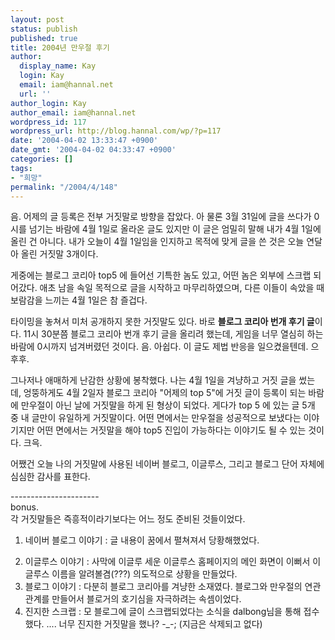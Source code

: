 ```yaml
---
layout: post
status: publish
published: true
title: 2004년 만우절 후기
author:
  display_name: Kay
  login: Kay
  email: iam@hannal.net
  url: ''
author_login: Kay
author_email: iam@hannal.net
wordpress_id: 117
wordpress_url: http://blog.hannal.com/wp/?p=117
date: '2004-04-02 13:33:47 +0900'
date_gmt: '2004-04-02 04:33:47 +0900'
categories: []
tags:
- "희망"
permalink: "/2004/4/148"
---
```

<p>음. 어제의 글 등록은 전부 거짓말로 방향을 잡았다. 아 물론 3월 31일에 글을 쓰다가 0시를 넘기는 바람에 4월 1일로 올라온 글도 있지만 이 글은 엄밀히 말해 내가 4월 1일에 올린 건 아니다. 내가 오늘이 4월 1일임을 인지하고 목적에 맞게 글을 쓴 것은 오늘 연달아 올린 거짓말 3개이다.</p>
<p>게중에는 블로그 코리아 top5 에 들어선 기특한 놈도 있고, 어떤 놈은 외부에 스크랩 되어갔다. 애초 남을 속일 목적으로 글을 시작하고 마무리하였으며, 다른 이들이 속았을 때 보람감을 느끼는 4월 1일은 참 즐겁다.</p>
<p>타이밍을 놓쳐서 미처 공개하지 못한 거짓말도 있다. 바로 <b>블로그 코리아 번개 후기 글</b>이다. 11시 30분쯤 블로그 코리아 번개 후기 글을 올리려 했는데, 게임을 너무 열심히 하는 바람에 0시까지 넘겨버렸던 것이다. 음. 아쉽다. 이 글도 제법 반응을 일으켰을텐데. 으후후.</p>
<p>그나저나 애매하게 난감한 상황에 봉착했다. 나는 4월 1일을 겨냥하고 거짓 글을 썼는데, 엉뚱하게도 4월 2일자 블로그 코리아 "어제의 top 5"에 거짓 글이 등록이 되는 바람에 만우절이 아닌 날에 거짓말을 하게 된 형상이 되었다. 게다가 top 5 에 있는 글 5개 중 내 글만이 유일하게 거짓말이다. 어떤 면에서는 만우절을 성공적으로 보냈다는 이야기지만 어떤 면에서는 거짓말을 해야 top5 진입이 가능하다는 이야기도 될 수 있는 것이다. 크윽.</p>
<p>어쨌건 오늘 나의 거짓말에 사용된 네이버 블로그, 이글루스, 그리고 블로그 단어 자체에 심심한 감사를 표한다.</p>
<p>----------------------<br />
bonus.<br />
각 거짓말들은 즉흥적이라기보다는 어느 정도 준비된 것들이었다.</p>
<ol>
<li> 네이버 블로그 이야기 : 글 내용이 꿈에서 펼쳐져서 당황해했었다.</p>
<li> 이글루스 이야기 : 사막에 이글루 세운 이글루스 홈페이지의 메인 화면이 이뻐서 이글루스 이름을 알려볼겸(???) 의도적으로 상황을 만들었다.
<li> 블로그 이야기 : 다분히 블로그 코리아를 겨냥한 소재였다. 블로그와 만우절의 연관 관계를 만들어서 블로거의 호기심을 자극하려는 속셈이었다.
<li> 진지한 스크랩 : 모 블로그에 글이 스크랩되었다는 소식을 dalbong님을 통해 접수했다. .... 너무 진지한 거짓말을 했나? -_-; (지금은 삭제되고 없다)
</ol>
